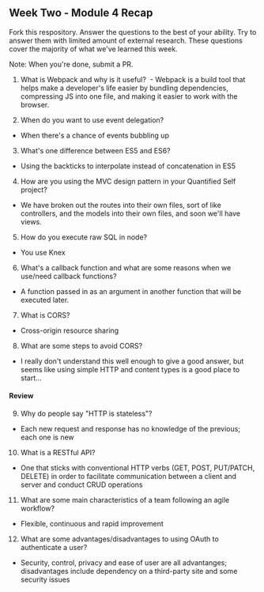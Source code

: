 ## Week Two - Module 4 Recap

Fork this respository. Answer the questions to the best of your ability. Try to answer them with limited amount of external research. These questions cover the majority of what we've learned this week. 

Note: When you're done, submit a PR. 

1. What is Webpack and why is it useful?
  - Webpack is a build tool that helps make a developer's life easier by bundling dependencies, compressing JS into one file, and making it easier to work with the browser.
  
2. When do you want to use event delegation?
  - When there's a chance of events bubbling up
  
3. What's one difference between ES5 and ES6?
  - Using the backticks to interpolate instead of concatenation in ES5
  
4. How are you using the MVC design pattern in your Quantified Self project?
  - We have broken out the routes into their own files, sort of like controllers, and the models into their own files, and soon we'll have views.
  
5. How do you execute raw SQL in node?
  - You use Knex
  
6. What's a callback function and what are some reasons when we use/need callback functions?
  - A function passed in as an argument in another function that will be executed later. 

7. What is CORS?
  - Cross-origin resource sharing
  
8. What are some steps to avoid CORS?
  - I really don't understand this well enough to give a good answer, but seems like using simple HTTP and content types is a good place to start...

#### Review  

9. Why do people say "HTTP is stateless"?
  - Each new request and response has no knowledge of the previous; each one is new
  
10. What is a RESTful API?
  - One that sticks with conventional HTTP verbs (GET, POST, PUT/PATCH, DELETE) in order to facilitate communication between a client and server and conduct CRUD operations
  
11. What are some main characteristics of a team following an agile workflow?
  - Flexible, continuous and rapid improvement
  
12. What are some advantages/disadvantages to using OAuth to authenticate a user?
  - Security, control, privacy and ease of user are all advantanges; disadvantages include dependency on a third-party site and some security issues

